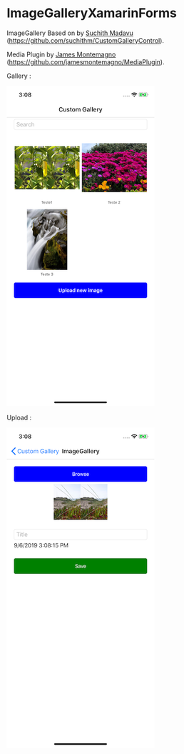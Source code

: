 # ImageGalleryXamarinForms

ImageGallery Based on by [Suchith Madavu](https://github.com/suchithm) (https://github.com/suchithm/CustomGalleryControl).

Media Plugin by [James Montemagno](https://github.com/jamesmontemagno) (https://github.com/jamesmontemagno/MediaPlugin).

Gallery :

![Gallery|331x417, 20%](https://github.com/TBertuzzi/ImageGalleryXamarinForms/blob/master/Resources/View.png?raw=true)

Upload :

![](https://github.com/TBertuzzi/ImageGalleryXamarinForms/blob/master/Resources/Upload.png?raw=true)

